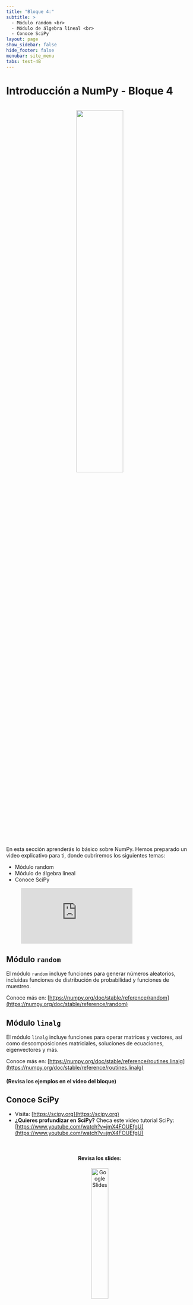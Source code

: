 ```yaml
---
title: "Bloque 4:"
subtitle: >
  - Módulo random <br>
  - Módulo de álgebra lineal <br>
  - Conoce SciPy
layout: page
show_sidebar: false
hide_footer: false
menubar: site_menu
tabs: test-4B
---
```


<style>
  .outer {
      width: 100%;
      max-width: 2000px;
      margin: 0 auto;
  }
  .video-wrapper {
      height: 0;
      margin: auto;
      z-index: 1;
      position: relative;
      padding-top: 25px;
      padding-bottom: 56.25%;
      display: block;
      overflow: hidden;
    
    iframe {
      display: block;
      top: 0;
      left: 0;
      width: 100%;
      height: 100%;
      z-index: 5;
      position: absolute;
    }
  }
</style>


# Introducción a NumPy - Bloque 4

<br>
<center>
  <img width="50%" src="https://upload.wikimedia.org/wikipedia/commons/thumb/3/31/NumPy_logo_2020.svg/2560px-NumPy_logo_2020.svg.png">
</center>
<br>

En esta sección aprenderás lo básico sobre NumPy. Hemos preparado un video explicativo para ti, donde cubriremos los siguientes temas:

- Módulo random
- Módulo de álgebra lineal
- Conoce SciPy

<figure class="image is-16by9">
  <iframe class="has-ratio" src="https://www.youtube.com/embed/_Is6zPAygWk" frameborder="0" allow="accelerometer; autoplay; clipboard-write; encrypted-media; gyroscope; picture-in-picture" allowfullscreen></iframe>
</figure>

## Módulo `random`

El módulo `random` incluye funciones para generar números aleatorios, incluidas funciones de distribución de probabilidad y funciones de muestreo.

Conoce más en: [https://numpy.org/doc/stable/reference/random](https://numpy.org/doc/stable/reference/random)

## Módulo `linalg`

El módulo `linalg` incluye funciones para operar matrices y vectores, así como descomposiciones matriciales, soluciones de ecuaciones, eigenvectores y más.

Conoce más en: 
[https://numpy.org/doc/stable/reference/routines.linalg](https://numpy.org/doc/stable/reference/routines.linalg)

#### (Revisa los ejemplos en el video del bloque)

## Conoce SciPy


- Visita: 
[https://scipy.org](https://scipy.org)
- **¿Quieres profundizar en SciPy?** Checa este video tutorial SciPy: [https://www.youtube.com/watch?v=jmX4FOUEfgU](https://www.youtube.com/watch?v=jmX4FOUEfgU)


<center>
  <br>
  <h4>Revisa los slides:</h4>
  <a href="https://docs.google.com/presentation/d/e/2PACX-1vRNEcx6cuvGba9VPZ_cYpSyMUeKMRd9-fPRtkqInpsiHO_t84OKdnHPeZp6eSVDxzdKYj2FvLWum9F1/pub?start=false&loop=false&delayms=3000" target="_blank">
    <img width="30%" src="https://img.shields.io/static/v1?label=Slides&message=Google%20Slides&color=tomato" alt="Google Slides"/>
  </a>
  <br><br>
  <h4>Ejecuta el código:</h4>
  <a href="https://colab.research.google.com/github/futurelabmx/cdecmx/blob/main/B%20-%20Intro%20a%20NumPy.ipynb" target="_blank">
    <img width="30%" src="https://colab.research.google.com/assets/colab-badge.svg" alt="Open In Colab"/>
  </a>
</center>

<!-- Buttons -->
<br>
<div class="buttons has-addons is-centered">
  <a class="button is-outlined" href="{{ site.baseurl }}/bloque-3B/">◀︎ Anterior</a>
  <a class="button is-warning" href="{{ site.baseurl }}/test-4B/">📝 Realizar prueba del módulo</a>
  <a class="button is-outlined" href="{{ site.baseurl }}/bloque-1C/">Siguiente ▶︎</a>
</div>
